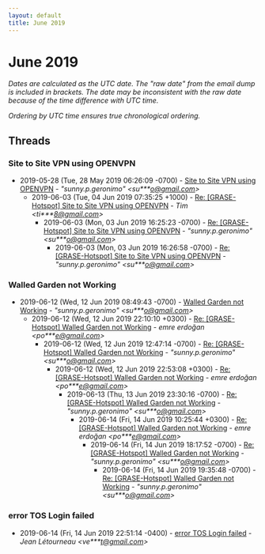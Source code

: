 ```yaml
---
layout: default
title: June 2019
---
```


# June 2019

_Dates are calculated as the UTC date. The "raw date" from the email dump is included in brackets. The date may be inconsistent with the raw date because of the time difference with UTC time._

_Ordering by UTC time ensures true chronological ordering._

## Threads

### Site to Site VPN using OPENVPN
+ 2019-05-28 (Tue, 28 May 2019 06:26:09 -0700) - [Site to Site VPN using OPENVPN](/archive/2019/05/6ff46760baf18daa0d5199ae6152d79354f8a7b733fb6da63d6e674eccec0adc) - _"sunny.p.geronimo" \<su***o@gmail.com\>_
  + 2019-06-03 (Tue, 04 Jun 2019 07:35:25 +1000) - [Re: [GRASE-Hotspot] Site to Site VPN using OPENVPN](/archive/2019/06/5bd4e9303ec856f248d223f2a392ffac6de3a670eb0a376da4be724c99956f26) - _Tim \<ti***8@gmail.com\>_
    + 2019-06-03 (Mon, 03 Jun 2019 16:25:23 -0700) - [Re: [GRASE-Hotspot] Site to Site VPN using OPENVPN](/archive/2019/06/82bb4f8f5d0ea6328d4a35ad0b54e36e5a80388c969eaa68bbf0b01c609f14cb) - _"sunny.p.geronimo" \<su***o@gmail.com\>_
      + 2019-06-03 (Mon, 03 Jun 2019 16:26:58 -0700) - [Re: [GRASE-Hotspot] Site to Site VPN using OPENVPN](/archive/2019/06/4eac2e85b246f97d5b76896b7fbcba73f2895774cf364e965648bc1955bed69b) - _"sunny.p.geronimo" \<su***o@gmail.com\>_

### Walled Garden not Working
+ 2019-06-12 (Wed, 12 Jun 2019 08:49:43 -0700) - [Walled Garden not Working](/archive/2019/06/114f4edaf9b4b5841a18f5be20d26200bcc43e160ce47af7eb3c9f224cd99cdf) - _"sunny.p.geronimo" \<su***o@gmail.com\>_
  + 2019-06-12 (Wed, 12 Jun 2019 22:10:10 +0300) - [Re: [GRASE-Hotspot] Walled Garden not Working](/archive/2019/06/483ecd7c23d659efd0aff165327f37c7c43f5f6c968f6f71581a5925833e86ca) - _emre erdoğan \<po***e@gmail.com\>_
    + 2019-06-12 (Wed, 12 Jun 2019 12:47:14 -0700) - [Re: [GRASE-Hotspot] Walled Garden not Working](/archive/2019/06/d4c221c6aabea73647198e4719b7f76ae5d169a23570b25aca38cf39aa0d7a82) - _"sunny.p.geronimo" \<su***o@gmail.com\>_
      + 2019-06-12 (Wed, 12 Jun 2019 22:53:08 +0300) - [Re: [GRASE-Hotspot] Walled Garden not Working](/archive/2019/06/61adab21597759ecc21b438c222a1ce149c1729cbdd381adcc47742be72227f2) - _emre erdoğan \<po***e@gmail.com\>_
        + 2019-06-13 (Thu, 13 Jun 2019 23:30:16 -0700) - [Re: [GRASE-Hotspot] Walled Garden not Working](/archive/2019/06/07fc22b3c12c6ea8240e58163a3948730e1bf004f60978781cc4cab6195c4be9) - _"sunny.p.geronimo" \<su***o@gmail.com\>_
          + 2019-06-14 (Fri, 14 Jun 2019 10:25:44 +0300) - [Re: [GRASE-Hotspot] Walled Garden not Working](/archive/2019/06/0b72a3bba82cfe48ce26c0124251fca12872716cb3029afd219310e6dcb0420f) - _emre erdoğan \<po***e@gmail.com\>_
            + 2019-06-14 (Fri, 14 Jun 2019 18:17:52 -0700) - [Re: [GRASE-Hotspot] Walled Garden not Working](/archive/2019/06/083fc01983781d12606fe5bb616bd0cb34155e7198b95f345e3cd35fcca46734) - _"sunny.p.geronimo" \<su***o@gmail.com\>_
              + 2019-06-14 (Fri, 14 Jun 2019 19:35:48 -0700) - [Re: [GRASE-Hotspot] Walled Garden not Working](/archive/2019/06/307fa71d4a9a342f8f784508dae706d901d907404a4332d46d3962d5643689a2) - _"sunny.p.geronimo" \<su***o@gmail.com\>_

### error TOS Login failed
+ 2019-06-14 (Fri, 14 Jun 2019 22:51:14 -0400) - [error TOS Login failed](/archive/2019/06/8b3ee9f4b55f062278a87f9a00cd3437ed7354e9cdf08351188ec27f9c65c115) - _Jean Létourneau \<ve***t@gmail.com\>_

